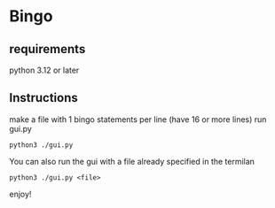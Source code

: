 # Bingo

## requirements

python 3.12 or later

## Instructions

make a file with 1 bingo statements per line
(have 16 or more lines)
run gui.py

```
python3 ./gui.py
```

You can also run the gui with a file already specified in the termilan

```terminal
python3 ./gui.py <file>
```

enjoy!
